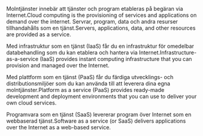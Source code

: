 <span data-ttu-id="8eba0-101">Molntjänster innebär att tjänster och program etableras på begäran via Internet.</span><span class="sxs-lookup"><span data-stu-id="8eba0-101">Cloud computing is the provisioning of services and applications on demand over the internet.</span></span> <span data-ttu-id="8eba0-102">Servrar, program, data och andra resurser tillhandahålls som en tjänst.</span><span class="sxs-lookup"><span data-stu-id="8eba0-102">Servers, applications, data, and other resources are provided as a service.</span></span> 

<span data-ttu-id="8eba0-103">Med infrastruktur som en tjänst (IaaS) får du en infrastruktur för omedelbar databehandling som du kan etablera och hantera via Internet.</span><span class="sxs-lookup"><span data-stu-id="8eba0-103">Infrastructure-as-a-service (IaaS) provides instant computing infrastructure that you can provision and managed over the Internet.</span></span>

<span data-ttu-id="8eba0-104">Med plattform som en tjänst (PaaS) får du färdiga utvecklings- och distributionsmiljöer som du kan använda till att leverera dina egna molntjänster.</span><span class="sxs-lookup"><span data-stu-id="8eba0-104">Platform as a service (PaaS) provides ready-made development and deployment environments that you can use to deliver your own cloud services.</span></span>

<span data-ttu-id="8eba0-105">Programvara som en tjänst (SaaS) levererar program över Internet som en webbaserad tjänst.</span><span class="sxs-lookup"><span data-stu-id="8eba0-105">Software as a service (or SaaS) delivers applications over the Internet as a web-based service.</span></span>
